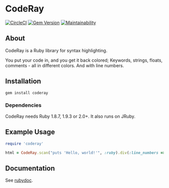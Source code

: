 # CodeRay

[![CircleCI](https://dl.circleci.com/status-badge/img/gh/rubychan/coderay/tree/master.svg?style=svg&circle-token=cdc86dfde1b86067977f0fc1d3cbdd7e3171c873)](https://dl.circleci.com/status-badge/redirect/gh/rubychan/coderay/tree/master) [![Gem Version](https://badge.fury.io/rb/coderay.svg)](https://badge.fury.io/rb/coderay) [![Maintainability](https://api.codeclimate.com/v1/badges/e015bbd5eab45d948b6b/maintainability)](https://codeclimate.com/github/rubychan/coderay/maintainability)

## About

CodeRay is a Ruby library for syntax highlighting.

You put your code in, and you get it back colored; Keywords, strings, floats, comments - all in different colors. And with line numbers.

## Installation

`gem install coderay`

### Dependencies

CodeRay needs Ruby 1.8.7, 1.9.3 or 2.0+. It also runs on JRuby.

## Example Usage

```ruby
require 'coderay'

html = CodeRay.scan("puts 'Hello, world!'", :ruby).div(:line_numbers => :table)
````

## Documentation

See [rubydoc](http://rubydoc.info/gems/coderay).
